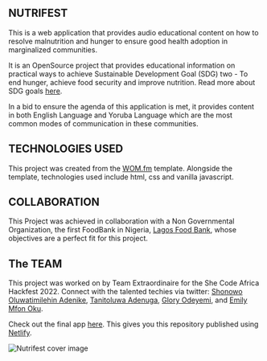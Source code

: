 ## NUTRIFEST
This is a web application that provides audio educational content on how to resolve malnutrition and hunger to ensure good health adoption in marginalized communities.

It is an OpenSource project that provides educational information on practical ways to achieve Sustainable Development Goal (SDG) two - To end
hunger, achieve food security and improve nutrition. Read more about SDG goals [here](https://sdgs.un.org/).

In a bid to ensure the agenda of  this application is met, it provides content in both English Language and Yoruba Language which are the most common modes of communication in these communities.

## TECHNOLOGIES USED
This project was created from the [WOM.fm](https://wom.fm) template. Alongside the template, technologies used include html, css and vanilla javascript.

## COLLABORATION
This Project was achieved in collaboration with a Non Governmental Organization, the first FoodBank in Nigeria,   [Lagos Food Bank](https://lagosfoodbank.org/), whose objectives are a perfect fit for this project.

## The TEAM
This project was worked on by Team Extraordinaire for the She Code Africa Hackfest 2022.
Connect with the talented techies via twitter:
[Shonowo Oluwatimilehin Adenike](https://twitter.com/Adenikemie_),
[Tanitoluwa Adenuga](https://twitter.com/adenugatani),
[Glory Odeyemi](https://twitter.com/GloryOdeyemi), and
[Emily Mfon Oku](https://twitter.com/mfon_emily).



Check out the final app [here](https://nutrifest.netlify.app/). This gives you this repository published using [Netlify](https://app.netlify.com/).

![Nutrifest cover image](https://i.imgur.com/mKd8jOx.png)




